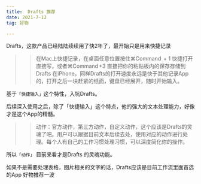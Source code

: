 ```yaml
---
title:  Drafts 推荐
date: 2021-7-13
tag: 好物

---
```


  Drafts，这款产品已经陆陆续续用了快2年了，最开始只是用来快捷记录
>>在Mac上快捷记录，在桌面任意位置按住⌘Command  + 1 快捷打开直接写，或者⌘Command +3 直接把你的粘贴板内的保存存储到Drafts
>>在iPhone，同样Drafts的打开速度永远是快于其他记录App的，打开之后一块赶紧的纸面，键盘已经展开，随时开始输入。

基于`「快捷输入」`这个特性，入坑Drafts。

  后续深入使用之后，除了「快捷输入」这个特点，他的强大的文本处理能力，好像才是这个App的精髓。

>> 动作：官方动作，第三方动作，自定义动作，这个应该是Drafts的灵魂了吧。用户可以跟据目前文本后续去处，使用对应的动作进行处理。每个人有自己的工作习惯处理习惯，可以深度简化你的操作。

所以`「动作」` 目前来看才是Drafts 的灵魂功能。

   如果不是需要处理表格，图片相关的文字的话，Drafts应该是目前工作流里面首选的App 好物推荐一波